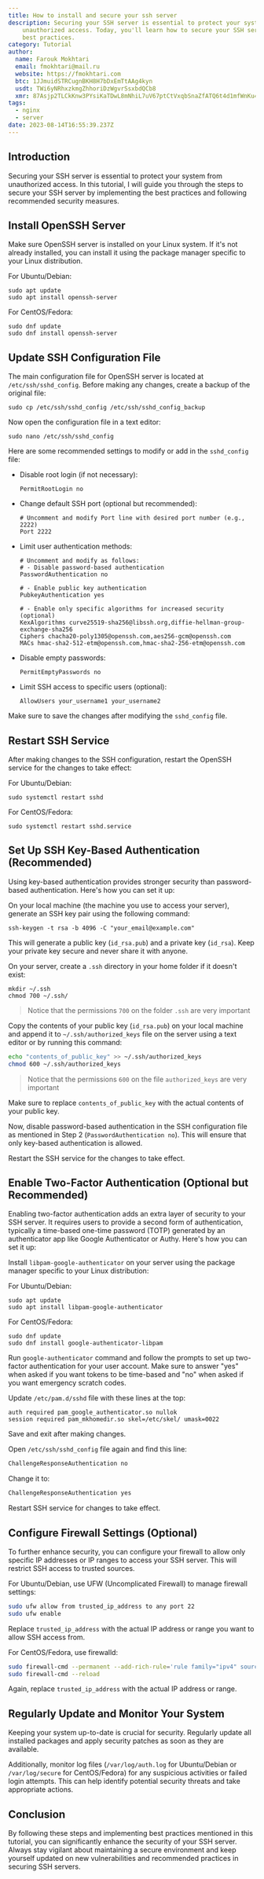 ```yaml
---
title: How to install and secure your ssh server
description: Securing your SSH server is essential to protect your system from
    unauthorized access. Today, you'll learn how to secure your SSH server with
    best practices.
category: Tutorial
author:
  name: Farouk Mokhtari
  email: fmokhtari@mail.ru
  website: https://fmokhtari.com
  btc: 1JJmuidSTRCugnBKH8H7bDxEmTtAAg4kyn
  usdt: TWi6yNRhxzkmgZhhoriDzWgvrSsxbdQCb8
  xmr: 87Asjp2TLCkKnw3PYsiKaTDwL8mNhiL7uV67ptCtVxqbSnaZfATQ6t4d1mfWnKu4kB4ieQHMApGhUdUY3h4RKBS2Kuc5RyW
tags:
  - nginx
  - server
date: 2023-08-14T16:55:39.237Z
---
```

## Introduction
Securing your SSH server is essential to protect your system from unauthorized
access. In this tutorial, I will guide you through the steps to secure your SSH
server by implementing the best practices and following recommended security
measures.

## Install OpenSSH Server
Make sure OpenSSH server is installed on your Linux system. If it's not already
installed, you can install it using the package manager specific to your Linux
distribution.

For Ubuntu/Debian:
```
sudo apt update
sudo apt install openssh-server
```

For CentOS/Fedora:
```
sudo dnf update
sudo dnf install openssh-server
```

## Update SSH Configuration File
The main configuration file for OpenSSH server is located at
`/etc/ssh/sshd_config`. Before making any changes, create a backup of the
original file:

```
sudo cp /etc/ssh/sshd_config /etc/ssh/sshd_config_backup
```

Now open the configuration file in a text editor:

```
sudo nano /etc/ssh/sshd_config
```

Here are some recommended settings to modify or add in the `sshd_config` file:

- Disable root login (if not necessary):
    ```
    PermitRootLogin no
    ```

- Change default SSH port (optional but recommended):
    ```
    # Uncomment and modify Port line with desired port number (e.g., 2222)
    Port 2222
    ```

- Limit user authentication methods:
    ```
   # Uncomment and modify as follows:
   # - Disable password-based authentication
   PasswordAuthentication no

   # - Enable public key authentication
   PubkeyAuthentication yes

   # - Enable only specific algorithms for increased security (optional)
   KexAlgorithms curve25519-sha256@libssh.org,diffie-hellman-group-exchange-sha256
   Ciphers chacha20-poly1305@openssh.com,aes256-gcm@openssh.com
   MACs hmac-sha2-512-etm@openssh.com,hmac-sha2-256-etm@openssh.com
   ```

- Disable empty passwords:
    ```
    PermitEmptyPasswords no
    ```

- Limit SSH access to specific users (optional):
    ```
    AllowUsers your_username1 your_username2
    ```

Make sure to save the changes after modifying the `sshd_config` file.

## Restart SSH Service
After making changes to the SSH configuration, restart the OpenSSH service for
the changes to take effect:

For Ubuntu/Debian:
```
sudo systemctl restart sshd
```

For CentOS/Fedora:
```
sudo systemctl restart sshd.service
```

## Set Up SSH Key-Based Authentication (Recommended)
Using key-based authentication provides stronger security than password-based
authentication. Here's how you can set it up:

On your local machine (the machine you use to access your server), generate an
SSH key pair using the following command:

```
ssh-keygen -t rsa -b 4096 -C "your_email@example.com"
```

This will generate a public key (`id_rsa.pub`) and a private key (`id_rsa`).
Keep your private key secure and never share it with anyone.

On your server, create a `.ssh` directory in your home folder if it doesn't exist:

```
mkdir ~/.ssh
chmod 700 ~/.ssh/
```
> Notice that the permissions `700` on the folder `.ssh` are very important

Copy the contents of your public key (`id_rsa.pub`) on your local machine and
append it to `~/.ssh/authorized_keys` file on the server using a text editor or
by running this command:

```bash
echo "contents_of_public_key" >> ~/.ssh/authorized_keys
chmod 600 ~/.ssh/authorized_keys
```
> Notice that the permissions `600` on the file `authorized_keys` are very important

Make sure to replace `contents_of_public_key` with the actual contents of your
public key.

Now, disable password-based authentication in the SSH configuration file as
mentioned in Step 2 (`PasswordAuthentication no`). This will ensure that only
key-based authentication is allowed.

Restart the SSH service for the changes to take effect.

## Enable Two-Factor Authentication (Optional but Recommended)
Enabling two-factor authentication adds an extra layer of security to your SSH
server. It requires users to provide a second form of authentication, typically
a time-based one-time password (TOTP) generated by an authenticator app like
Google Authenticator or Authy. Here's how you can set it up:

Install `libpam-google-authenticator` on your server using the package manager
specific to your Linux distribution:

For Ubuntu/Debian:
```
sudo apt update
sudo apt install libpam-google-authenticator
```

For CentOS/Fedora:
```
sudo dnf update
sudo dnf install google-authenticator-libpam
```

Run `google-authenticator` command and follow the prompts to set up two-factor
authentication for your user account. Make sure to answer "yes" when asked if
you want tokens to be time-based and "no" when asked if you want emergency
scratch codes.

Update `/etc/pam.d/sshd` file with these lines at the top:

```
auth required pam_google_authenticator.so nullok
session required pam_mkhomedir.so skel=/etc/skel/ umask=0022
```

Save and exit after making changes.

Open `/etc/ssh/sshd_config` file again and find this line:

```bash
ChallengeResponseAuthentication no
```

Change it to:

```bash
ChallengeResponseAuthentication yes
```

Restart SSH service for changes to take effect.

## Configure Firewall Settings (Optional)
To further enhance security, you can configure your firewall to allow only
specific IP addresses or IP ranges to access your SSH server. This will restrict
SSH access to trusted sources.

For Ubuntu/Debian, use UFW (Uncomplicated Firewall) to manage firewall settings:

```bash
sudo ufw allow from trusted_ip_address to any port 22
sudo ufw enable
```

Replace `trusted_ip_address` with the actual IP address or range you want to
allow SSH access from.

For CentOS/Fedora, use firewalld:

```bash
sudo firewall-cmd --permanent --add-rich-rule='rule family="ipv4" source address="trusted_ip_address" service name="ssh" accept'
sudo firewall-cmd --reload
```

Again, replace `trusted_ip_address` with the actual IP address or range.

## Regularly Update and Monitor Your System
Keeping your system up-to-date is crucial for security. Regularly update all
installed packages and apply security patches as soon as they are available.

Additionally, monitor log files (`/var/log/auth.log` for Ubuntu/Debian or
`/var/log/secure` for CentOS/Fedora) for any suspicious activities or failed
login attempts. This can help identify potential security threats and take
appropriate actions.

## Conclusion
By following these steps and implementing best practices mentioned in this
tutorial, you can significantly enhance the security of your SSH server.
Always stay vigilant about maintaining a secure environment and keep yourself
updated on new vulnerabilities and recommended practices in securing SSH servers.
